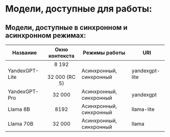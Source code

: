 # Модели, доступные для работы:

## Модели, доступные в синхронном и асинхронном режимах:
| Название     | Окно контекста  | Режимы работы |URI|
|--------------|:---------------:|---------------|---|
|YandexGPT-Lite|     8 192<br><br> 32 000 (RC 5)     |Асинхронный, синхронный|yandexgpt-lite|
|YandexGPT-Pro |     32 000      |Асинхронный, синхронный|yandexgpt|
|Llama 8B      |     8192      |Асинхронный, синхронный|llama-lite|
|Llama 70B     |     32 000      |Асинхронный, синхронный|llama|